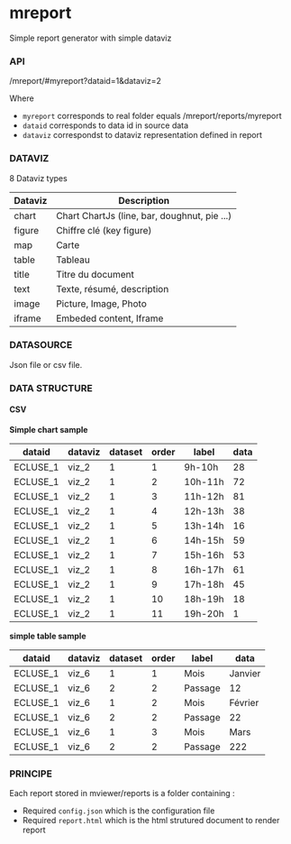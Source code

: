 # mreport
Simple report generator with simple dataviz


### API

/mreport/#myreport?dataid=1&dataviz=2

Where 
* `myreport` corresponds to real folder equals /mreport/reports/myreport
* `dataid` corresponds to data id in source data
* `dataviz` correspondst to dataviz representation defined in report

### DATAVIZ

8 Dataviz types

Dataviz | Description
--------|------------
chart | Chart ChartJs (line, bar, doughnut, pie ...)
figure | Chiffre clé (key figure)
map | Carte
table | Tableau
title | Titre du document
text | Texte, résumé, description
image | Picture, Image, Photo
iframe | Embeded content, Iframe

### DATASOURCE

Json file or csv file.

### DATA STRUCTURE

#### CSV

**Simple chart sample**

dataid | dataviz | dataset | order | label | data
-------|---------|---------|------|--------|-----
ECLUSE_1 | viz_2 | 1 | 1 | 9h-10h | 28	
ECLUSE_1 | viz_2 | 1 | 2 | 10h-11h |72	
ECLUSE_1 | viz_2 | 1 | 3 | 11h-12h | 81	
ECLUSE_1 | viz_2 | 1 | 4 | 12h-13h | 38	
ECLUSE_1 | viz_2 | 1 | 5 | 13h-14h | 16	
ECLUSE_1 | viz_2 | 1 | 6 | 14h-15h | 59	
ECLUSE_1 | viz_2 | 1 | 7 | 15h-16h | 53	
ECLUSE_1 | viz_2 | 1 | 8 | 16h-17h | 61	
ECLUSE_1 | viz_2 | 1 | 9 | 17h-18h | 45	
ECLUSE_1 | viz_2 | 1 | 10 | 18h-19h | 18	
ECLUSE_1 | viz_2 | 1 | 11 | 19h-20h | 1

**simple table sample**

dataid | dataviz | dataset | order | label | data
-------|---------|---------|------|--------|-----
ECLUSE_1 | viz_6 | 1 | 1 | Mois | Janvier | 
ECLUSE_1 | viz_6 | 2 | 2 | Passage | 12 | 
ECLUSE_1 | viz_6 | 1 | 2 | Mois | Février | 
ECLUSE_1 | viz_6 | 2 | 2 | Passage | 22 | 
ECLUSE_1 | viz_6 | 1 | 3 | Mois | Mars | 
ECLUSE_1 | viz_6 | 2 | 2 | Passage | 222




### PRINCIPE

Each report stored in mviewer/reports is a folder containing :

* Required `config.json` which is the configuration file
* Required `report.html` which is the html strutured document to render report
